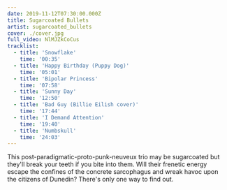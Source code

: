 ```yaml
---
date: 2019-11-12T07:30:00.000Z
title: Sugarcoated Bullets
artist: sugarcoated_bullets
cover: ./cover.jpg
full_video: NlMJZkCoCus
tracklist:
  - title: 'Snowflake'
    time: '00:35'
  - title: 'Happy Birthday (Puppy Dog)'
    time: '05:01'
  - title: 'Bipolar Princess'
    time: '07:58'
  - title: 'Sunny Day'
    time: '12:50'
  - title: 'Bad Guy (Billie Eilish cover)'
    time: '17:44'
  - title: 'I Demand Attention'
    time: '19:40'
  - title: 'Numbskull'
    time: '24:03'
---
```


This post-paradigmatic-proto-punk-neuveux trio may be sugarcoated but they'll break your teeth if you bite into them. Will their frenetic energy escape the confines of the concrete sarcophagus and wreak havoc upon the citizens of Dunedin? There's only one way to find out.
